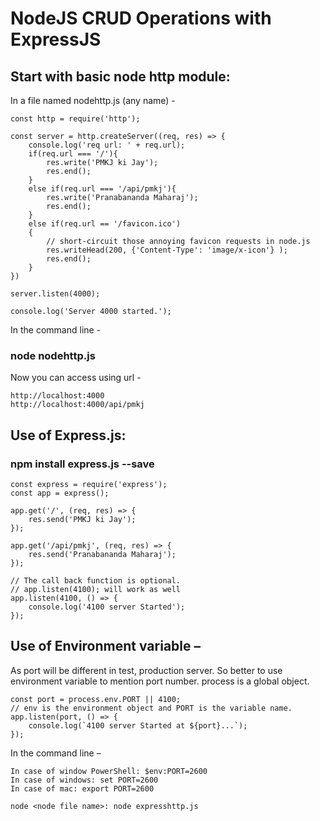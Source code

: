 # NodeJS CRUD Operations with ExpressJS

## Start with basic node http module:

In a file named nodehttp.js (any name) -
```
const http = require('http');

const server = http.createServer((req, res) => {
    console.log('req url: ' + req.url);
    if(req.url === '/'){
        res.write('PMKJ ki Jay');
        res.end();
    }
    else if(req.url === '/api/pmkj'){
        res.write('Pranabananda Maharaj');
        res.end();
    }
    else if(req.url == '/favicon.ico')
    {
        // short-circuit those annoying favicon requests in node.js
        res.writeHead(200, {'Content-Type': 'image/x-icon'} );
        res.end();
    }
})

server.listen(4000);

console.log('Server 4000 started.');
```
In the command line - 
### node nodehttp.js

Now you can access using url -
```
http://localhost:4000
http://localhost:4000/api/pmkj
```

## Use of Express.js:
### npm install express.js --save

```
const express = require('express');
const app = express();

app.get('/', (req, res) => {
    res.send('PMKJ ki Jay');
});

app.get('/api/pmkj', (req, res) => {
    res.send('Pranabananda Maharaj');
});

// The call back function is optional. 
// app.listen(4100); will work as well
app.listen(4100, () => {
    console.log('4100 server Started');
});

```

## Use of Environment variable –
As port will be different in test, production server. So better to use environment variable to mention port number.
process is a global object.
```
const port = process.env.PORT || 4100; 
// env is the environment object and PORT is the variable name.
app.listen(port, () => {
    console.log(`4100 server Started at ${port}...`);
});
```
In the command line –
```
In case of window PowerShell: $env:PORT=2600
In case of windows: set PORT=2600
In case of mac: export PORT=2600

node <node file name>: node expresshttp.js
```

